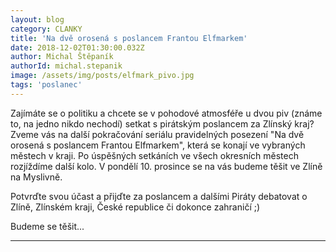 ```yaml
---
layout: blog
category: CLANKY
title: 'Na dvě orosená s poslancem Frantou Elfmarkem'
date: 2018-12-02T01:30:00.032Z
author: Michal Štěpaník 
authorId: michal.stepanik
image: /assets/img/posts/elfmark_pivo.jpg
tags: 'poslanec'
---
```


Zajímáte se o politiku a chcete se v pohodové atmosféře u dvou piv (známe to, na jedno nikdo nechodí) setkat s pirátským poslancem za Zlínský kraj? Zveme vás na další pokračování seriálu pravidelných posezení "Na dvě orosená s poslancem Frantou Elfmarkem", která se konají ve vybraných městech v kraji. Po úspěšných setkáních ve všech okresních městech rozjíždíme další kolo. V pondělí 10. prosince se na vás budeme těšit ve Zlíně na Myslivně.

Potvrďte svou účast a přijďte za poslancem a dalšími Piráty debatovat o Zlíně, Zlínském kraji, České republice či dokonce zahraničí ;)

Budeme se těšit...
- - -
